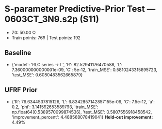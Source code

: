 # S-parameter Predictive-Prior Test — 0603CT_3N9.s2p (S11)
- Z0: 50.00 Ω
- Train points: 769  |  Test points: 192

## Baseline
- {'model': 'RLC series -> Γ', 'R': 82.52941176470588, 'L': 7.360000000000001e-09, 'C': 5e-12, 'train_MSE': 0.5810243315895723, 'test_MSE': 0.6080483562665879}

## UFRF Prior
- {'R': 76.6344537815126, 'L': 6.8342857142857155e-09, 'C': 7.5e-12, 'a': 0.2, 'phi': 3.141592653589793, 'train_MSE': np.float64(0.5389570099874536), 'test_MSE': 0.5807556918458542, 'improvement_percent': 4.488568078419041}
**Held-out improvement:** 4.49%